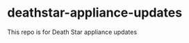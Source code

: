 deathstar-appliance-updates
===========================

This repo is for Death Star appliance updates